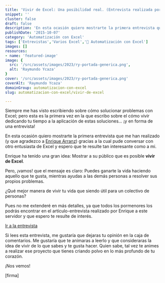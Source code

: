 ```yaml
---
title: 'Vivir de Excel: Una posibilidad real. (Entrevista realizada por Enrique Arranz)'
snippet: ''
cluster: false
draft: false 
description: 'En esta ocasión quiero mostrarte la primera entrevista que me han realizado y en la que pude conversar con otro entusiasta de Excel.'
publishDate: '2015-10-07'
category: 'Automatización con Excel'
tags: ['Entrevistas','Varios Excel','🤖 Automatización con Excel']
images: []
resources: 
- name: 'featured-image'
image: {
  src: '/src/assets/images/2023/ry-portada-generica.png',
  alt: 'Raymundo Ycaza'
}
cover: '/src/assets/images/2023/ry-portada-generica.png'
coverAlt: 'Raymundo Ycaza'
domainGroup: automatizacion-con-excel
slug: automatizacion-con-excel/vivir-de-excel

---
```


Siempre me has visto escribiendo sobre cómo solucionar problemas con Excel; pero esta es la primera vez en la que escribo sobre el cómo vivir dedicando tu tiempo a la aplicación de estas soluciones... ¡y en forma de una entrevista!

En esta ocasión quiero mostrarte la primera entrevista que me han realizado (y que agradezco a [Enrique Arranz](http://excelyvba.com/about/)) gracias a la cual pude conversar con otro entusiasta de Excel y espero que te resulte tan interesante como a mi.

Enrique ha tenido una gran idea: Mostrar a su público que es posible **vivir de Excel**.

Pero, ¡vamos! que el mensaje es claro: Puedes ganarte la vida haciendo aquello que te gusta, mientras ayudas a las demás personas a resolver sus propios problemas.

¿Qué mejor manera de vivir tu vida que siendo útil para un colectivo de personas?

Pues no me extenderé en más detalles, ya que todos los pormenores los podrás encontrar en el artículo-entrevista realizado por Enrique a este servidor y que espero te resulte de interés.

[Ir a la entrevista](http://bit.ly/EntrevistaQuique)

Si lees esta entrevista, me gustaría que dejaras tu opinión en la caja de comentarios. Me gustaría que te animaras a leerlo y que consideraras la idea de vivir de lo que sabes y te gusta hacer. Quien sabe, tal vez te animes a realizar ese proyecto que tienes criando polvo en lo más profundo de tu corazón.

¡Nos vemos!

\[firma\]
